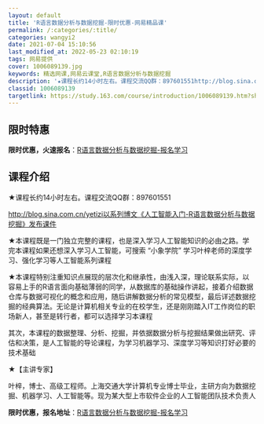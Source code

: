 ```yaml
---
layout: default
title: 'R语言数据分析与数据挖掘-限时优惠-网易精品课'
permalink: /:categories/:title/
categories: wangyi2
date: 2021-07-04 15:10:56
last_modified_at: 2022-05-23 02:10:19
tags: 网易提供
cover: 1006089139.jpg
keywords: 精选网课,网易云课堂,R语言数据分析与数据挖掘
description: '★课程长约14小时左右。课程交流QQ群：897601551http://blog.sina.com.cn/yetizi以'
classid: 1006089139
targetlink: https://study.163.com/course/introduction/1006089139.htm?share=1&shareId=1025206652&utm_campaign=share&utm_medium=iphoneShare&utm_source=&utm_u=1025206652
---
```


## 限时特惠

**限时优惠，火速报名**：[R语言数据分析与数据挖掘-报名学习](https://study.163.com/course/introduction/1006089139.htm?share=1&shareId=1025206652&utm_campaign=share&utm_medium=iphoneShare&utm_source=&utm_u=1025206652)

## 课程介绍

★课程长约14小时左右。课程交流QQ群：897601551

http://blog.sina.com.cn/yetizi以系列博文《人工智能入门-R语言数据分析与数据挖掘》发布课件



★本课程既是一门独立完整的课程，也是深入学习人工智能知识的必由之路。学完本课程如果还想深入学习人工智能，可搜索 “小象学院” 学习叶梓老师的深度学习、强化学习等人工智能系列课程



★本课程特别注重知识点展现的层次化和继承性，由浅入深，理论联系实际，以容易上手的R语言面向基础薄弱的同学，从数据库的基础操作讲起，接着介绍数据仓库与数据可视化的概念和应用，随后讲解数据分析的常见模型，最后详述数据挖掘的经典算法。无论是计算机相关专业的在校学生，还是刚刚踏入IT工作岗位的职场新人，甚至是转行者，都可以选择学习本课程



其次，本课程的数据整理、分析、挖掘，并依据数据分析与挖掘结果做出研究、评估和决策，是人工智能的导论课程，为学习机器学习、深度学习等知识打好必要的技术基础



★【主讲专家】

叶梓，博士、高级工程师。上海交通大学计算机专业博士毕业，主研方向为数据挖掘、机器学习、人工智能等。现为某大型上市软件企业的人工智能团队技术负责人

**限时优惠，报名地址**：[R语言数据分析与数据挖掘-报名学习](https://study.163.com/course/introduction/1006089139.htm?share=1&shareId=1025206652&utm_campaign=share&utm_medium=iphoneShare&utm_source=&utm_u=1025206652)

